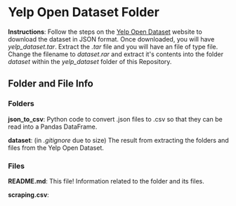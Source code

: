 # Yelp Open Dataset Folder 

**Instructions**: Follow the steps on the 
[Yelp Open Dataset](https://www.yelp.com/dataset) website to download the 
dataset in JSON format. Once downloaded, you will have *yelp_dataset.tar*. 
Extract the *.tar* file and you will have an file of type file. Change the 
filename to *dataset.rar* and extract it's contents into the folder *dataset* 
within the *yelp_dataset* folder of this Repository. 

Folder and File Info 
--------------------

### Folders 

**json_to_csv**: Python code to convert .json files to .csv so that they can 
be read into a Pandas DataFrame. 

**dataset**: (in *.gitignore* due to size) The result from extracting the folders
and files from the Yelp Open Dataset. 

### Files

**README.md**: This file! Information related to the folder and its files. 

**scraping.csv**: 